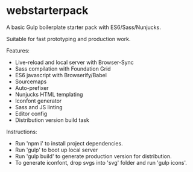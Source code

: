 # webstarterpack
A basic Gulp boilerplate starter pack with ES6/Sass/Nunjucks.

Suitable for fast prototyping and production work.

Features:

- Live-reload and local server with Browser-Sync
- Sass compilation with Foundation Grid
- ES6 javascript with Browserify/Babel
- Sourcemaps
- Auto-prefixer
- Nunjucks HTML templating
- Iconfont generator
- Sass and JS linting
- Editor config
- Distribution version build task

Instructions:

- Run 'npm i' to install project dependencies.
- Run 'gulp' to boot up local server
- Run 'gulp build' to generate production version for distribution.
- To generate iconfont, drop svgs into 'svg' folder and run 'gulp icons'.
